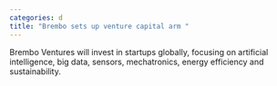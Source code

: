 ```yaml
---
categories: d
title: "Brembo sets up venture capital arm "
---
```

Brembo Ventures will invest in startups globally, focusing on artificial intelligence, big data, sensors, mechatronics, energy efficiency and sustainability.